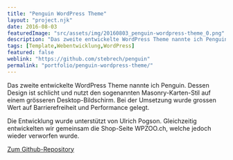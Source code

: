 ```yaml
---
title: "Penguin WordPress Theme"
layout: "project.njk"
date: 2016-08-03
featuredImage: "src/assets/img/20160803_penguin-wordpress-theme_0.png"
description: "Das zweite entwickelte WordPress Theme nannte ich Penguin. Dessen Design ist schlicht und nutzt den sogenannten Masonry-Karten-Stil auf einem grösseren Desktop-Bildschirm."
tags: [Template,Webentwicklung,WordPress]
featured: false
weblink: "https://github.com/stebrech/penguin"
permalink: "portfolio/penguin-wordpress-theme/"
---
```


Das zweite entwickelte WordPress Theme nannte ich Penguin. Dessen Design ist schlicht und nutzt den sogenannten Masonry-Karten-Stil auf einem grösseren Desktop-Bildschirm. Bei der Umsetzung wurde grossen Wert auf Barrierefreiheit und Performance gelegt.

Die Entwicklung wurde unterstützt von Ulrich Pogson. Gleichzeitig entwickelten wir gemeinsam die Shop-Seite WPZOO.ch, welche jedoch wieder verworfen wurde.

[Zum Github-Repository](https://github.com/stebrech/penguin)


